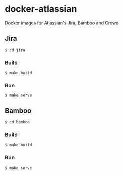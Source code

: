 # docker-atlassian

Docker images for Atlassian's Jira, Bamboo and Crowd

## Jira
```
$ cd jira
```
### Build
```
$ make build
```
### Run
```
$ make serve
```

## Bamboo
```
$ cd bamboo
```
### Build
```
$ make build
```
### Run
```
$ make serve
```